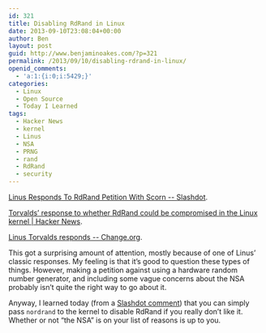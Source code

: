 ```yaml
---
id: 321
title: Disabling RdRand in Linux
date: 2013-09-10T23:08:04+00:00
author: Ben
layout: post
guid: http://www.benjaminoakes.com/?p=321
permalink: /2013/09/10/disabling-rdrand-in-linux/
openid_comments:
  - 'a:1:{i:0;i:5429;}'
categories:
  - Linux
  - Open Source
  - Today I Learned
tags:
  - Hacker News
  - kernel
  - Linus
  - NSA
  - PRNG
  - rand
  - RdRand
  - security
---
```

[Linus Responds To RdRand Petition With Scorn -- Slashdot](http://linux.slashdot.org/story/13/09/10/1311247/linus-responds-to-rdrand-petition-with-scorn?utm_source=rss1.0mainlinkanon&utm_medium=feed).
  
[Torvalds&#8217; response to whether RdRand could be compromised in the Linux kernel | Hacker News](https://news.ycombinator.com/item?id=6359892).
  
[Linus Torvalds responds -- Change.org](http://www.change.org/en-GB/petitions/linus-torvalds-remove-rdrand-from-dev-random-4/responses/9066).

This got a surprising amount of attention, mostly because of one of Linus&#8217; classic responses. My feeling is that it&#8217;s good to question these types of things. However, making a petition against using a hardware random number generator, and including some vague concerns about the NSA probably isn&#8217;t quite the right way to go about it.

Anyway, I learned today (from a [Slashdot comment](http://linux.slashdot.org/comments.pl?sid=4191765&cid=44807433)) that you can simply pass `nordrand` to the kernel to disable RdRand if you really don&#8217;t like it. Whether or not &#8220;the NSA&#8221; is on your list of reasons is up to you.